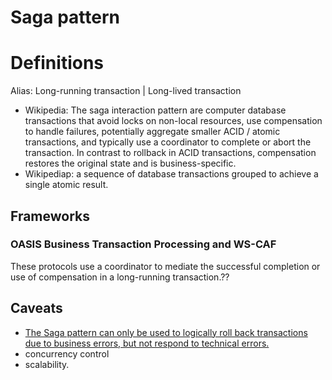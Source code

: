 # Saga pattern
# Definitions
Alias: Long-running transaction | Long-lived transaction
- Wikipedia: The saga interaction pattern are computer database transactions that avoid locks on non-local resources, use compensation to handle failures, potentially aggregate smaller ACID / atomic transactions, and typically use a coordinator to complete or abort the transaction. In contrast to rollback in ACID transactions, compensation restores the original state and is business-specific.
- Wikipediap: a sequence of database transactions grouped to achieve a single atomic result.

## Frameworks
### OASIS Business Transaction Processing and WS-CAF
These protocols use a coordinator to mediate the successful completion or use of compensation in a long-running transaction.??


## Caveats
- [The Saga pattern can only be used to logically roll back transactions due to business errors, but not respond to technical errors.](https://www.ufried.com/blog/limits_of_saga_pattern/)
- concurrency control
- scalability.
